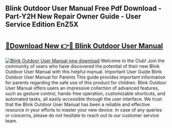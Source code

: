 ## Blink Outdoor User Manual Free Pdf Download - Part-Y2H New Repair Owner Guide - User Service Edition EnZ5X

# <h2><a href="http://bc27512.oget.top/?id=Blink+Outdoor+User+Manual">🔗Download New 👉🔴 Blink Outdoor User Manual</a></h2>

[![Blink Outdoor User Manual new download](https://i.imgur.com/5g1atiW.png)](http://bc27512.oget.top/?id=Blink+Outdoor+User+Manual)
Welcome to the Club! Join the community of users who have discovered the potential of their new Blink Outdoor User Manual with this helpful manual. Important User Guide Blink Outdoor User Manual for Parents This guide provides important information for parents regarding the safe use of this product for children. Blink Outdoor User Manual offers users an impressive collection of advanced features, such as gesture control, hands-free operation, customizable shortcuts, and automated tasks, all easily accessible through the user interface. We trust that the Blink Outdoor User Manual has been a reliable and effective resource in your efforts to master your new device. In case of any queries or concerns, please do not hesitate to reach out to our customer service team.

